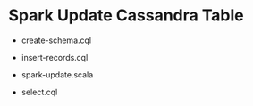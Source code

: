 Spark Update Cassandra Table
============================

* create-schema.cql

* insert-records.cql

* spark-update.scala

* select.cql

